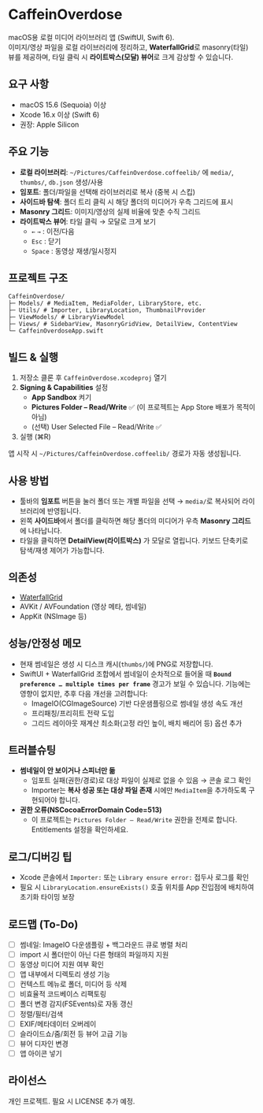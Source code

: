 # CaffeinOverdose

macOS용 로컬 미디어 라이브러리 앱 (SwiftUI, Swift 6).  
이미지/영상 파일을 로컬 라이브러리에 정리하고, **WaterfallGrid**로 masonry(타일) 뷰를 제공하며, 타일 클릭 시 **라이트박스(모달) 뷰어**로 크게 감상할 수 있습니다.

## 요구 사항
- macOS 15.6 (Sequoia) 이상
- Xcode 16.x 이상 (Swift 6)
- 권장: Apple Silicon

## 주요 기능
- **로컬 라이브러리**: `~/Pictures/CaffeinOverdose.coffeelib/` 에 `media/`, `thumbs/`, `db.json` 생성/사용  
- **임포트**: 폴더/파일을 선택해 라이브러리로 복사 (중복 시 스킵)  
- **사이드바 탐색**: 폴더 트리 클릭 시 해당 폴더의 미디어가 우측 그리드에 표시  
- **Masonry 그리드**: 이미지/영상의 실제 비율에 맞춘 수직 그리드  
- **라이트박스 뷰어**: 타일 클릭 → 모달로 크게 보기
  - `←` `→` : 이전/다음
  - `Esc` : 닫기
  - `Space` : 동영상 재생/일시정지

## 프로젝트 구조

```
CaffeinOverdose/
├─ Models/ # MediaItem, MediaFolder, LibraryStore, etc.
├─ Utils/ # Importer, LibraryLocation, ThumbnailProvider
├─ ViewModels/ # LibraryViewModel
├─ Views/ # SidebarView, MasonryGridView, DetailView, ContentView
└─ CaffeinOverdoseApp.swift
```


## 빌드 & 실행
1. 저장소 클론 후 `CaffeinOverdose.xcodeproj` 열기
2. **Signing & Capabilities** 설정
   - **App Sandbox** 켜기
   - **Pictures Folder – Read/Write** ✅ (이 프로젝트는 App Store 배포가 목적이 아님)
   - (선택) User Selected File – Read/Write ✅
3. 실행 (⌘R)

앱 시작 시 `~/Pictures/CaffeinOverdose.coffeelib/` 경로가 자동 생성됩니다.

## 사용 방법
- 툴바의 **임포트** 버튼을 눌러 폴더 또는 개별 파일을 선택 → `media/`로 복사되어 라이브러리에 반영됩니다.
- 왼쪽 **사이드바**에서 폴더를 클릭하면 해당 폴더의 미디어가 우측 **Masonry 그리드**에 나타납니다.
- 타일을 클릭하면 **DetailView(라이트박스)** 가 모달로 열립니다. 키보드 단축키로 탐색/재생 제어가 가능합니다.

## 의존성
- [WaterfallGrid](https://github.com/paololeonardi/WaterfallGrid)
- AVKit / AVFoundation (영상 메타, 썸네일)
- AppKit (NSImage 등)

## 성능/안정성 메모
- 현재 썸네일은 생성 시 디스크 캐시(`thumbs/`)에 PNG로 저장합니다.
- SwiftUI + WaterfallGrid 조합에서 썸네일이 순차적으로 들어올 때 **`Bound preference … multiple times per frame`** 경고가 보일 수 있습니다. 기능에는 영향이 없지만, 추후 다음 개선을 고려합니다:
  - ImageIO(CGImageSource) 기반 다운샘플링으로 썸네일 생성 속도 개선
  - 프리패칭/프리히트 전략 도입
  - 그리드 레이아웃 재계산 최소화(고정 라인 높이, 배치 배리어 등) 옵션 추가

## 트러블슈팅
- **썸네일이 안 보이거나 스피너만 돎**  
  - 임포트 실패(권한/경로)로 대상 파일이 실제로 없을 수 있음 → 콘솔 로그 확인  
  - Importer는 **복사 성공 또는 대상 파일 존재** 시에만 `MediaItem`을 추가하도록 구현되어야 합니다.
- **권한 오류(NSCocoaErrorDomain Code=513)**  
  - 이 프로젝트는 `Pictures Folder – Read/Write` 권한을 전제로 합니다. Entitlements 설정을 확인하세요.

## 로그/디버깅 팁
- Xcode 콘솔에서 `Importer:` 또는 `Library ensure error:` 접두사 로그를 확인
- 필요 시 `LibraryLocation.ensureExists()` 호출 위치를 App 진입점에 배치하여 초기화 타이밍 보장

## 로드맵 (To-Do)
- [ ] 썸네일: ImageIO 다운샘플링 + 백그라운드 큐로 병렬 처리
- [ ] import 시 폴더만이 아닌 다른 형태의 파일까지 지원
- [ ] 동영상 미디어 지원 여부 확인
- [ ] 앱 내부에서 디렉토리 생성 기능
- [ ] 컨텍스트 메뉴로 폴더, 미디어 등 삭제
- [ ] 비효율적 코드베이스 리팩토링
- [ ] 폴더 변경 감지(FSEvents)로 자동 갱신
- [ ] 정렬/필터/검색
- [ ] EXIF/메타데이터 오버레이
- [ ] 슬라이드쇼/줌/회전 등 뷰어 고급 기능
- [ ] 뷰어 디자인 변경
- [ ] 앱 아이콘 넣기

## 라이선스
개인 프로젝트. 필요 시 LICENSE 추가 예정.
